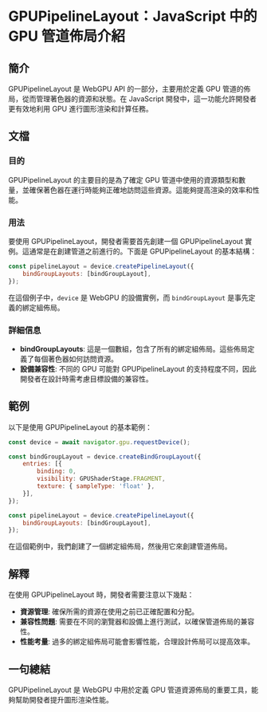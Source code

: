 <!--
Meta Description: # GPUPipelineLayout：JavaScript 中的 GPU 管道佈局介紹 ## 簡介 GPUPipelineLayout 是 WebGPU API 的一部分，主要用於定義 GPU 管道的佈局，從而管理著色器的資源和狀態。在 JavaScript 開發中，這一功能允許開發者更有效地利用...
Meta Keywords: gpupipelinelayout, gpu, device, javascript, const
-->

# GPUPipelineLayout：JavaScript 中的 GPU 管道佈局介紹

## 簡介
GPUPipelineLayout 是 WebGPU API 的一部分，主要用於定義 GPU 管道的佈局，從而管理著色器的資源和狀態。在 JavaScript 開發中，這一功能允許開發者更有效地利用 GPU 進行圖形渲染和計算任務。

## 文檔
### 目的
GPUPipelineLayout 的主要目的是為了確定 GPU 管道中使用的資源類型和數量，並確保著色器在運行時能夠正確地訪問這些資源。這能夠提高渲染的效率和性能。

### 用法
要使用 GPUPipelineLayout，開發者需要首先創建一個 GPUPipelineLayout 實例。這通常是在創建管道之前進行的。下面是 GPUPipelineLayout 的基本結構：

```javascript
const pipelineLayout = device.createPipelineLayout({
    bindGroupLayouts: [bindGroupLayout],
});
```

在這個例子中，`device` 是 WebGPU 的設備實例，而 `bindGroupLayout` 是事先定義的綁定組佈局。

### 詳細信息
- **bindGroupLayouts**: 這是一個數組，包含了所有的綁定組佈局。這些佈局定義了每個著色器如何訪問資源。
- **設備兼容性**: 不同的 GPU 可能對 GPUPipelineLayout 的支持程度不同，因此開發者在設計時需考慮目標設備的兼容性。

## 範例
以下是使用 GPUPipelineLayout 的基本範例：

```javascript
const device = await navigator.gpu.requestDevice();

const bindGroupLayout = device.createBindGroupLayout({
    entries: [{
        binding: 0,
        visibility: GPUShaderStage.FRAGMENT,
        texture: { sampleType: 'float' },
    }],
});

const pipelineLayout = device.createPipelineLayout({
    bindGroupLayouts: [bindGroupLayout],
});
```

在這個範例中，我們創建了一個綁定組佈局，然後用它來創建管道佈局。

## 解釋
在使用 GPUPipelineLayout 時，開發者需要注意以下幾點：
- **資源管理**: 確保所需的資源在使用之前已正確配置和分配。
- **兼容性問題**: 需要在不同的瀏覽器和設備上進行測試，以確保管道佈局的兼容性。
- **性能考量**: 過多的綁定組佈局可能會影響性能，合理設計佈局可以提高效率。

## 一句總結
GPUPipelineLayout 是 WebGPU 中用於定義 GPU 管道資源佈局的重要工具，能夠幫助開發者提升圖形渲染性能。